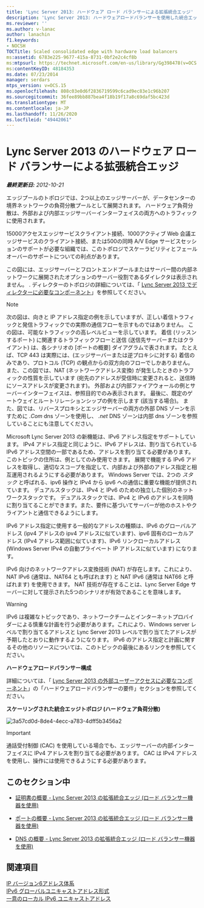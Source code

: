 ```yaml
---
title: 'Lync Server 2013: ハードウェア ロード バランサーによる拡張統合エッジ'
description: 'Lync Server 2013: ハードウェアロードバランサーを使用した統合エッジの拡大縮小。'
ms.reviewer: ''
ms.author: v-lanac
author: lanachin
f1.keywords:
- NOCSH
TOCTitle: Scaled consolidated edge with hardware load balancers
ms:assetid: 6783e225-9677-415a-8731-0bf2e2c4cf8b
ms:mtpsurl: https://technet.microsoft.com/en-us/library/Gg398478(v=OCS.15)
ms:contentKeyID: 48184353
ms.date: 07/23/2014
manager: serdars
mtps_version: v=OCS.15
ms.openlocfilehash: 808c03e0d6f2836719599c6cad9ec83e1c96b207
ms.sourcegitcommit: 36fee89bb887bea4f18b19f17a8c69daf5bc423d
ms.translationtype: MT
ms.contentlocale: ja-JP
ms.lasthandoff: 11/26/2020
ms.locfileid: "49442061"
---
```

# <a name="scaled-consolidated-edge-with-hardware-load-balancers-in-lync-server-2013"></a>Lync Server 2013 のハードウェア ロード バランサーによる拡張統合エッジ

<div data-xmlns="http://www.w3.org/1999/xhtml">

<div class="topic" data-xmlns="http://www.w3.org/1999/xhtml" data-msxsl="urn:schemas-microsoft-com:xslt" data-cs="https://msdn.microsoft.com/">

<div data-asp="https://msdn2.microsoft.com/asp">



</div>

<div id="mainSection">

<div id="mainBody">

<span> </span>

_**最終更新日:** 2012-10-21_

エッジプールのトポロジでは、2つ以上のエッジサーバーが、データセンターの境界ネットワークの負荷分散プールとして展開されます。 ハードウェア負荷分散は、外部および内部エッジサーバーインターフェイスの両方へのトラフィックに使用されます。

15000アクセスエッジサービスクライアント接続、1000アクティブ Web 会議エッジサービスのクライアント接続、または500の同時 A/V Edge サービスセッションのサポートが必要な組織では、このトポロジでスケーラビリティとフェールオーバーのサポートについての利点があります。

この図には、エッジサーバーとフロントエンドプールまたはサーバー間の内部ネットワークに展開されたオプションのサーバー役割であるダイレクタは表示されません。 . ディレクターのトポロジの詳細については、「 [Lync Server 2013 でディレクターに必要なコンポーネント](lync-server-2013-components-required-for-the-director.md)」を参照してください。

<div>


> [!NOTE]  
> 次の図は、向きと IP アドレス指定の例を示していますが、正しい着信トラフィックと発信トラフィックでの実際の通信フローを示すものではありません。 この図は、可能なトラフィックの高レベルビューを示しています。 着信 (リッスンするポート) に関連するトラフィックフローと送信 (送信先サーバーまたはクライアント) は、各シナリオの [ポートの概要] ダイアグラムで表されます。 たとえば、TCP 443 は実際には、(エッジサーバーまたは逆プロキシに対する) 着信のみであり、プロトコル (TCP) の観点からの双方向のフローでしかありません。 また、この図では、NAT (ネットワークアドレス変換) が発生したときのトラフィックの性質を示しています (宛先のアドレスが受信時に変更されると、送信時にソースアドレスが変更されます)。 外部および内部ファイアウォールの例とサーバーインターフェイスは、参照目的でのみ表示されます。 最後に、既定のゲートウェイとルートリレーションシップの例を示します (該当する場合)。 また、図では、リバースプロキシとエッジサーバーの両方の外部 DNS ゾーンを示すために <EM>.Com</EM> dns ゾーンを使用し、 <EM>.net</EM> DNS ゾーンは内部 dns ゾーンを参照していることにも注意してください。



</div>

Microsoft Lync Server 2013 の新機能は、IPv6 アドレス指定をサポートしています。 IPv4 アドレス指定と同じように、IPv6 アドレスは、割り当てられている IPv6 アドレス空間の一部であるため、アドレスを割り当てる必要があります。 このトピックの住所は、例としてのみ使用できます。 展開で機能する IPv6 アドレスを取得し、適切なスコープを指定して、内部および外部のアドレス指定と相互運用されるようにする必要があります。 Windows Server では、2つの *スタック* と呼ばれる、ipv6 操作と IPv4 から ipv6 への通信に重要な機能が提供されています。 デュアルスタックは、IPv4 と IPv6 のための独立した個別のネットワークスタックです。 デュアルスタックでは、IPv4 と IPv6 のアドレスを同時に割り当てることができます。また、要件に基づいてサーバーが他のホストやクライアントと通信できるようにします。

IPv6 アドレス指定に使用する一般的なアドレスの種類は、IPv6 のグローバルアドレス (ipv4 アドレスの ipv4 アドレスに似ています)、ipv6 固有のローカルアドレス (IPv4 アドレス範囲に似ています)、IPv6 リンクローカルアドレス (Windows Server IPv4 の自動プライベート IP アドレスに似ています) になります。

IPv6 向けのネットワークアドレス変換技術 (NAT) が存在します。これにより、NAT IPv6 (通常は、NAT64 とも呼ばれます) と NAT IPv6 (通常は NAT66 と呼ばれます) を使用できます。 NAT 技術が存在することは、Lync Server Edge サーバーに対して提示された5つのシナリオが有効であることを意味します。

<div>


> [!WARNING]  
> IPv6 は複雑なトピックであり、ネットワークチームとインターネットプロバイダーによる慎重な計画を行う必要があります。これにより、Windows server レベルで割り当てるアドレスと Lync Server 2013 レベルで割り当てたアドレスが予期したとおりに動作するようになります。 IPv6 のアドレス指定と計画に関するその他のリソースについては、このトピックの最後にあるリンクを参照してください。



</div>

**ハードウェアロードバランサー構成**

詳細については、「 [Lync Server 2013 の外部ユーザーアクセスに必要なコンポーネント](lync-server-2013-components-required-for-external-user-access.md)」の「ハードウェアロードバランサーの要件」セクションを参照してください。

**スケーリングされた統合エッジトポロジ (ハードウェア負荷分散)**

![3a57cd0d-8de4-4ecc-a783-4dff5b3456a2](images/Gg398478.3a57cd0d-8de4-4ecc-a783-4dff5b3456a2(OCS.15).jpg "3a57cd0d-8de4-4ecc-a783-4dff5b3456a2")

<div>


> [!IMPORTANT]  
> 通話受付制御 (CAC) を使用している場合でも、エッジサーバーの内部インターフェイスに IPv4 アドレスを割り当てる必要があります。 CAC は IPv4 アドレスを使用し、操作には使用できるようにする必要があります。



</div>

<div>

## <a name="in-this-section"></a>このセクション中

  - [証明書の概要 - Lync Server 2013 の拡張統合エッジ (ロード バランサー機器を使用)](lync-server-2013-certificate-summary-scaled-consolidated-edge-with-hardware-load-balancers.md)

  - [ポートの概要 - Lync Server 2013 の拡張統合エッジ (ロード バランサー機器を使用)](lync-server-2013-port-summary-scaled-consolidated-edge-with-hardware-load-balancers.md)

  - [DNS の概要 - Lync Server 2013 の拡張統合エッジ (ロード バランサー機器を使用)](lync-server-2013-dns-summary-scaled-consolidated-edge-with-hardware-load-balancers.md)

</div>

<div>

## <a name="see-also"></a>関連項目


[IP バージョン6アドレス体系](https://tools.ietf.org/html/rfc4291)  
[IPv6 グローバルユニキャストアドレス形式](https://tools.ietf.org/html/rfc3587)  
[一意のローカル IPv6 ユニキャストアドレス](https://tools.ietf.org/html/rfc4193)  
  

</div>

</div>

<span> </span>

</div>

</div>

</div>

